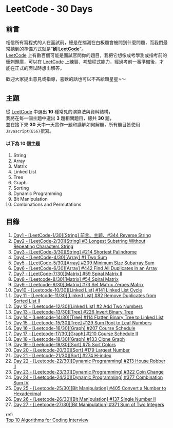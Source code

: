 # LeetCode - 30 Days
## 前言
相信所有寫程式的人在面試前，總是在揣測在白板題會被問到什麼問題，而我們最常聽到的準備方式就是“**刷 [LeetCode][1]**”。  
[LeetCode][1] 上有數百個可能是面試官問你的題目，我把它想像成考學測或指考前的衝刺題庫，可以在 [LeetCode][1] 上練習、考驗程式能力，經過考前一番準備後，才能在正式的面試時想出解答。  

歡迎大家提出意見或指導，喜歡的話也可以不吝給顆星星:star:～  

## 主題
從 [LeetCode][1] 中選出 **10** 種常見的演算法與資料結構，  
我將在每一個主題中選出 **3** 題相關題目，總共 **30** 題，  
並在接下來 **30** 天中一天實作一題和講解如何解題，所有題目皆使用`Javascript(ES6)`撰寫。  

#### 以下為 10 個主題  
1. String  
2. Array  
3. Matrix  
4. Linked List  
5. Tree  
6. Graph  
7. Sorting  
8. Dynamic Programming  
9. Bit Manipulation  
10. Combinations and Permutations  


## 目錄
1. [Day1 - [LeetCode-1/30][String] 前言、主題、#344 Reverse String](https://github.com/xxhomey19/leetcode-30days/tree/master/Day1)  
2. [Day2 - [LeetCode-2/30][String] #3 Longest Substring Without Repeating Characters String](https://github.com/xxhomey19/leetcode-30days/tree/master/Day2)  
3. [Day3 - [LeetCode-3/30][String] #214 Shortest Palindrome ](https://github.com/xxhomey19/leetcode-30days/tree/master/Day3)  
4. [Day4 - [LeetCode-4/30][Array] #1 Two Sum ](https://github.com/xxhomey19/leetcode-30days/tree/master/Day4)  
5. [Day5 - [LeetCode-5/30][Array] #209 Minimum Size Subarray Sum ](https://github.com/xxhomey19/leetcode-30days/tree/master/Day5)  
6. [Day6 - [LeetCode-6/30][Array] #442 Find All Duplicates in an Array ](https://github.com/xxhomey19/leetcode-30days/tree/master/Day6)  
7. [Day7 - [LeetCode-7/30][Matrix] #59 Spiral Matrix II ](https://github.com/xxhomey19/leetcode-30days/tree/master/Day7)  
8. [Day8 - [Leetcode-8/30][Matrix] #54 Spiral Matrix](https://github.com/xxhomey19/leetcode-30days/tree/master/Day8)  
9. [Day9 - [Leetcode-9/30][Matrix] #73 Set Matrix Zeroes Matrix](https://github.com/xxhomey19/leetcode-30days/tree/master/Day9)  
10. [Day10 - [Leetcode-10/30][Linked List] #141 Linked List Cycle](https://github.com/xxhomey19/leetcode-30days/tree/master/Day10)  
11. [Day 11 - [Leetcode-11/30][Linked List] #82 Remove Duplicates from Sorted List II ](https://github.com/xxhomey19/leetcode-30days/tree/master/Day11)  
12. [Day 12 - [Leetcode-12/30][Linked List] #2 Add Two Numbers ](https://github.com/xxhomey19/leetcode-30days/tree/master/Day12)  
13. [Day 13 - [Leetcode-13/30][Tree] #226 Invert Binary Tree ](https://github.com/xxhomey19/leetcode-30days/tree/master/Day13)  
14. [Day 14 - [Leetcode-14/30][Tree] #114 Flatten Binary Tree to Linked List](https://github.com/xxhomey19/leetcode-30days/tree/master/Day14)  
15. [Day 15 - [Leetcode-15/30][Tree] #129 Sum Root to Leaf Numbers](https://github.com/xxhomey19/leetcode-30days/tree/master/Day15)  
16. [Day 16 - [Leetcode-16/30][Graph] #207 Course Schedule](https://github.com/xxhomey19/leetcode-30days/tree/master/Day16)  
17. [Day 17 - [Leetcode-17/30][Graph] #210 Course Schedule II](https://github.com/xxhomey19/leetcode-30days/tree/master/Day17)  
18. [Day 18 - [Leetcode-18/30][Graph] #133 Clone Graph](https://github.com/xxhomey19/leetcode-30days/tree/master/Day18)  
19. [Day 19 - [Leetcode-19/30][Sort] #75 Sort Colors](https://github.com/xxhomey19/leetcode-30days/tree/master/Day19)  
20. [Day 20 - [Leetcode-20/30][Sort] #179 Largest Number](https://github.com/xxhomey19/leetcode-30days/tree/master/Day20)  
21. [Day 21 - [Leetcode-21/30][Sort] #274 H-index](https://github.com/xxhomey19/leetcode-30days/tree/master/Day21)  
22. [Day 22 - [Leetcode-22/30][Dynamic Programming] #213 House Robber II](https://github.com/xxhomey19/leetcode-30days/tree/master/Day22)  
23. [Day 23 - [Leetcode-23/30][Dynamic Programming] #322 Coin Change](https://github.com/xxhomey19/leetcode-30days/tree/master/Day23)  
24. [Day 24 - [Leetcode-24/30][Dynamic Programming] #377 Combination Sum IV](https://github.com/xxhomey19/leetcode-30days/tree/master/Day24)  
25. [Day 25 - [Leetcode-25/30][Bit Manipulation] #405 Convert a Number to Hexadecimal](https://github.com/xxhomey19/leetcode-30days/tree/master/Day25)  
26. [Day 26 - [Leetcode-26/30][Bit Manipulation] #137 Single Number II](https://github.com/xxhomey19/leetcode-30days/tree/master/Day26)  
27. [Day 27 - [Leetcode-27/30][Bit Manipulation] #371 Sum of Two Integers](https://github.com/xxhomey19/leetcode-30days/tree/master/Day27)  

ref:  
[Top 10 Algorithms for Coding Interview](http://www.programcreek.com/2012/11/top-10-algorithms-for-coding-interview/)  

[1]: https://leetcode.com/
